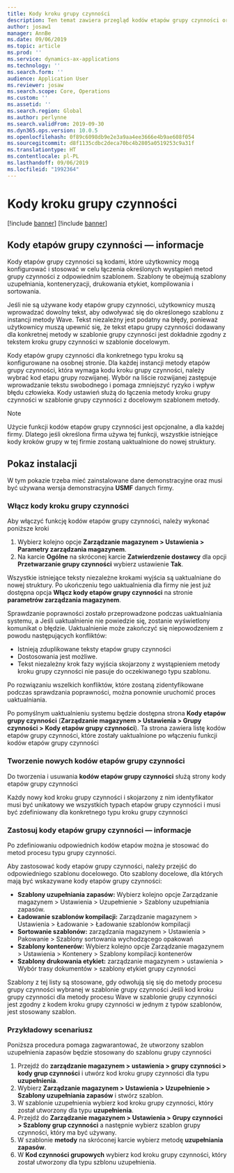 ```yaml
---
title: Kody kroku grupy czynności
description: Ten temat zawiera przegląd kodów etapów grupy czynności oraz sposobu ich używania.
author: josaw1
manager: AnnBe
ms.date: 09/06/2019
ms.topic: article
ms.prod: ''
ms.service: dynamics-ax-applications
ms.technology: ''
ms.search.form: ''
audience: Application User
ms.reviewer: josaw
ms.search.scope: Core, Operations
ms.custom: ''
ms.assetid: ''
ms.search.region: Global
ms.author: perlynne
ms.search.validFrom: 2019-09-30
ms.dyn365.ops.version: 10.0.5
ms.openlocfilehash: 0f89c6098db9e2e3a9aa4ee3666e4b9ae608f054
ms.sourcegitcommit: d8f1135cdbc2deca70bc4b2805a0519253c9a31f
ms.translationtype: HT
ms.contentlocale: pl-PL
ms.lasthandoff: 09/06/2019
ms.locfileid: "1992364"
---
```

# <a name="wave-step-codes"></a>Kody kroku grupy czynności

[!include [banner](../includes/preview-banner.md)]
[!include [banner](../includes/banner.md)]

## <a name="about-wave-step-codes"></a>Kody etapów grupy czynności — informacje

Kody etapów grupy czynności są kodami, które użytkownicy mogą konfigurować i stosować w celu łączenia określonych wystąpień metod grupy czynności z odpowiednim szablonem. Szablony te obejmują szablony uzupełniania, konteneryzacji, drukowania etykiet, kompilowania i sortowania.

Jeśli nie są używane kody etapów grupy czynności, użytkownicy muszą wprowadzać dowolny tekst, aby odwoływać się do określonego szablonu z instancji metody Wave. Tekst niezależny jest podatny na błędy, ponieważ użytkownicy muszą upewnić się, że tekst etapu grupy czynności dodawany dla konkretnej metody w szablonie grupy czynności jest dokładnie zgodny z tekstem kroku grupy czynności w szablonie docelowym.

Kody etapów grupy czynności dla konkretnego typu kroku są konfigurowane na osobnej stronie. Dla każdej instancji metody etapów grupy czynności, która wymaga kodu kroku grupy czynności, należy wybrać kod etapu grupy rozwijanej. Wybór na liście rozwijanej zastępuje wprowadzanie tekstu swobodnego i pomaga zmniejszyć ryzyko i wpływ błędu człowieka. Kody ustawień służą do łączenia metody kroku grupy czynności w szablonie grupy czynności z docelowym szablonem metody.

> [!NOTE]
> Użycie funkcji kodów etapów grupy czynności jest opcjonalne, a dla każdej firmy. Dlatego jeśli określona firma używa tej funkcji, wszystkie istniejące kody kroków grupy w tej firmie zostaną uaktualnione do nowej struktury.

## <a name="setup-demo"></a>Pokaz instalacji 

W tym pokazie trzeba mieć zainstalowane dane demonstracyjne oraz musi być używana wersja demonstracyjna **USMF** danych firmy.

### <a name="enable-wave-step-codes"></a>Włącz kody kroku grupy czynności

Aby włączyć funkcję kodów etapów grupy czynności, należy wykonać poniższe kroki

1. Wybierz kolejno opcje **Zarządzanie magazynem \> Ustawienia \> Parametry zarządzania magazynem**.
2. Na karcie **Ogólne** na skróconej karcie **Zatwierdzenie dostawcy** dla opcji **Przetwarzanie grupy czynności** wybierz ustawienie **Tak**.

Wszystkie istniejące teksty niezależne krokami wyjścia są uaktualniane do nowej struktury. Po ukończeniu tego uaktualnienia dla firmy nie jest już dostępna opcja **Włącz kody etapów grupy czynności** na stronie **parametrów zarządzania magazynem**.

Sprawdzanie poprawności zostało przeprowadzone podczas uaktualniania systemu, a Jeśli uaktualnienie nie powiedzie się, zostanie wyświetlony komunikat o błędzie. Uaktualnienie może zakończyć się niepowodzeniem z powodu następujących konfliktów:

- Istnieją zduplikowane teksty etapów grupy czynności
- Dostosowania jest możliwe.
- Tekst niezależny krok fazy wyjścia skojarzony z wystąpieniem metody kroku grupy czynności nie pasuje do oczekiwanego typu szablonu.

Po rozwiązaniu wszelkich konfliktów, które zostaną zidentyfikowane podczas sprawdzania poprawności, można ponownie uruchomić proces uaktualniania.

Po pomyślnym uaktualnieniu systemu będzie dostępna strona **Kody etapów grupy czynności** (**Zarządzanie magazynem \> Ustawienia \> Grupy czynności \> Kody etapów grupy czynności**). Ta strona zawiera listę kodów etapów grupy czynności, które zostały uaktualnione po włączeniu funkcji kodów etapów grupy czynności

### <a name="create-new-wave-step-codes"></a>Tworzenie nowych kodów etapów grupy czynności

Do tworzenia i usuwania **kodów etapów grupy czynności** służą strony kody etapów grupy czynności

Każdy nowy kod kroku grupy czynności i skojarzony z nim identyfikator musi być unikatowy we wszystkich typach etapów grupy czynności i musi być zdefiniowany dla konkretnego typu kroku grupy czynności

### <a name="apply-wave-step-codes"></a>Zastosuj kody etapów grupy czynności — informacje

Po zdefiniowaniu odpowiednich kodów etapów można je stosować do metod procesu typu grupy czynności.

Aby zastosować kody etapów grupy czynności, należy przejść do odpowiedniego szablonu docelowego. Oto szablony docelowe, dla których mają być wskazywane kody etapów grupy czynności:

- **Szablony uzupełniania zapasów:** Wybierz kolejno opcje Zarządzanie magazynem \> Ustawienia \> Uzupełnienie \> Szablony uzupełniania zapasów.
- **Ładowanie szablonów kompilacji:** Zarządzanie magazynem \> Ustawienia \> Ładowanie \> Ładowanie szablonów kompilacji
- **Sortowanie szablonów:** zarządzania magazynem \> Ustawienia \> Pakowanie \> Szablony sortowania wychodzącego opakowań
- **Szablony kontenerów:** Wybierz kolejno opcje Zarządzanie magazynem \> Ustawienia \> Kontenery \> Szablony kompilacji kontenerów
- **Szablony drukowania etykiet:** zarządzanie magazynem \> ustawienia \> Wybór trasy dokumentów \> szablony etykiet grupy czynności

Szablony z tej listy są stosowane, gdy odwołują się się do metody procesu grupy czynności wybranej w szablonie grupy czynności Jeśli kod kroku grupy czynności dla metody procesu Wave w szablonie grupy czynności jest zgodny z kodem kroku grupy czynności w jednym z typów szablonów, jest stosowany szablon.

### <a name="sample-scenario"></a>Przykładowy scenariusz

Poniższa procedura pomaga zagwarantować, że utworzony szablon uzupełnienia zapasów będzie stosowany do szablonu grupy czynności

1. Przejdź do **zarządzanie magazynem \> ustawienia \> grupy czynności \> kody grup czynności** i utwórz kod kroku grupy czynności dla typu **uzupełnienia**.
2. Wybierz **Zarządzanie magazynem \> Ustawienia \> Uzupełnienie \> Szablony uzupełniania zapasów** i stwórz szablon.
3. W szablonie uzupełnienia wybierz kod kroku grupy czynności, który został utworzony dla typu **uzupełnienia**.
4. Przejdź do **Zarządzanie magazynem \> Ustawienia \> Grupy czynności \> Szablony grup czynności** a następnie wybierz szablon grupy czynności, który ma być używany.
5. W szablonie **metody** na skróconej karcie wybierz metodę **uzupełniania zapasów**.
6. W **Kod czynności grupowych** wybierz kod kroku grupy czynności, który został utworzony dla typu szblonu uzupełnienia.

